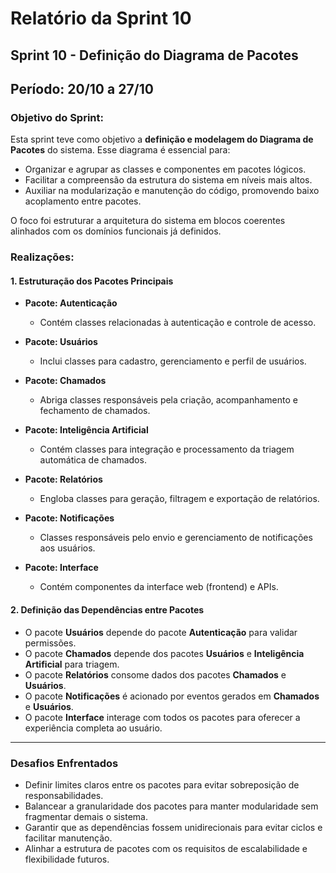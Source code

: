 # Relatório da Sprint 10

## Sprint 10 - Definição do Diagrama de Pacotes  
## Período: 20/10 a 27/10

### Objetivo do Sprint:
Esta sprint teve como objetivo a **definição e modelagem do Diagrama de Pacotes** do sistema. Esse diagrama é essencial para:

- Organizar e agrupar as classes e componentes em pacotes lógicos.
- Facilitar a compreensão da estrutura do sistema em níveis mais altos.
- Auxiliar na modularização e manutenção do código, promovendo baixo acoplamento entre pacotes.

O foco foi estruturar a arquitetura do sistema em blocos coerentes alinhados com os domínios funcionais já definidos.

### Realizações:
#### 1. Estruturação dos Pacotes Principais

- **Pacote: Autenticação**
  - Contém classes relacionadas à autenticação e controle de acesso.
  
- **Pacote: Usuários**
  - Inclui classes para cadastro, gerenciamento e perfil de usuários.
  
- **Pacote: Chamados**
  - Abriga classes responsáveis pela criação, acompanhamento e fechamento de chamados.
  
- **Pacote: Inteligência Artificial**
  - Contém classes para integração e processamento da triagem automática de chamados.
  
- **Pacote: Relatórios**
  - Engloba classes para geração, filtragem e exportação de relatórios.
  
- **Pacote: Notificações**
  - Classes responsáveis pelo envio e gerenciamento de notificações aos usuários.
  
- **Pacote: Interface**
  - Contém componentes da interface web (frontend) e APIs.

#### 2. Definição das Dependências entre Pacotes

- O pacote **Usuários** depende do pacote **Autenticação** para validar permissões.
- O pacote **Chamados** depende dos pacotes **Usuários** e **Inteligência Artificial** para triagem.
- O pacote **Relatórios** consome dados dos pacotes **Chamados** e **Usuários**.
- O pacote **Notificações** é acionado por eventos gerados em **Chamados** e **Usuários**.
- O pacote **Interface** interage com todos os pacotes para oferecer a experiência completa ao usuário.

---

### Desafios Enfrentados

- Definir limites claros entre os pacotes para evitar sobreposição de responsabilidades.
- Balancear a granularidade dos pacotes para manter modularidade sem fragmentar demais o sistema.
- Garantir que as dependências fossem unidirecionais para evitar ciclos e facilitar manutenção.
- Alinhar a estrutura de pacotes com os requisitos de escalabilidade e flexibilidade futuros.
